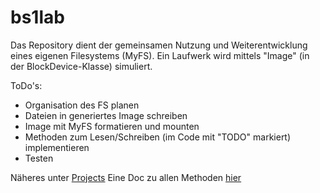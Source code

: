 # bs1lab
Das Repository dient der gemeinsamen Nutzung und Weiterentwicklung eines eigenen Filesystems (MyFS).
Ein Laufwerk wird mittels "Image" (in der BlockDevice-Klasse) simuliert.

ToDo's:
 * Organisation des FS planen
 * Dateien in generiertes Image schreiben
 * Image mit MyFS formatieren und mounten
 * Methoden zum Lesen/Schreiben (im Code mit "TODO" markiert) implementieren
 * Testen

Näheres unter [Projects](https://github.com/mbpictures/bs1lab/projects)
Eine Doc zu allen Methoden [hier](https://libfuse.github.io/doxygen/structfuse__operations.html)
